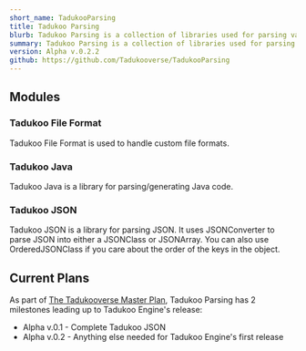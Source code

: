 ```yaml
---
short_name: TadukooParsing
title: Tadukoo Parsing
blurb: Tadukoo Parsing is a collection of libraries used for parsing various formats.
summary: Tadukoo Parsing is a collection of libraries used for parsing various formats.
version: Alpha v.0.2.2
github: https://github.com/Tadukooverse/TadukooParsing
---
```

## Modules

### Tadukoo File Format
Tadukoo File Format is used to handle custom file formats.

### Tadukoo Java
Tadukoo Java is a library for parsing/generating Java code.

### Tadukoo JSON
Tadukoo JSON is a library for parsing JSON. It uses JSONConverter to parse JSON into either a JSONClass or JSONArray. You can also use OrderedJSONClass if you care about the order of the 
keys in the object.

## Current Plans
As part of [The Tadukooverse Master Plan](/about/Tadukooverse-Master-Plan.html), Tadukoo Parsing has 2 milestones leading up to Tadukoo Engine's release:
- Alpha v.0.1 - Complete Tadukoo JSON
- Alpha v.0.2 - Anything else needed for Tadukoo Engine's first release
